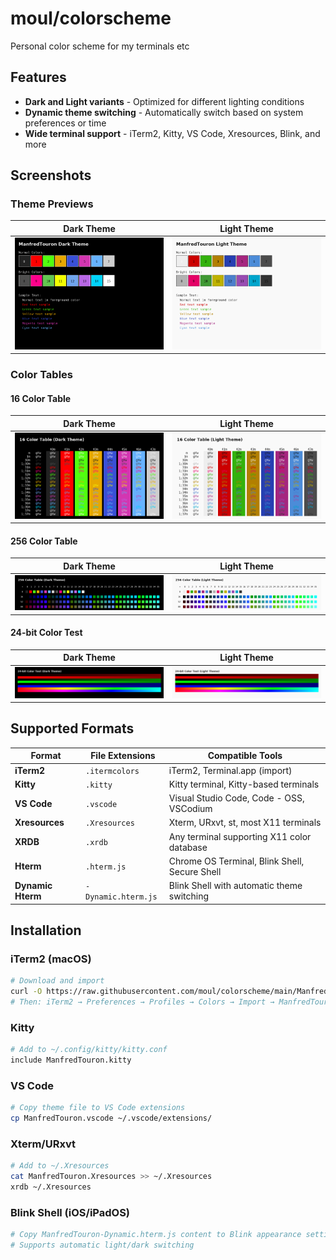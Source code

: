 # moul/colorscheme
Personal color scheme for my terminals etc

## Features

- **Dark and Light variants** - Optimized for different lighting conditions
- **Dynamic theme switching** - Automatically switch based on system preferences or time
- **Wide terminal support** - iTerm2, Kitty, VS Code, Xresources, Blink, and more

## Screenshots

### Theme Previews

| Dark Theme | Light Theme |
|------------|-------------|
| ![Dark Theme](./assets/preview-dark.png) | ![Light Theme](./assets/preview-light.png) |

### Color Tables

#### 16 Color Table
| Dark Theme | Light Theme |
|------------|-------------|
| ![16 Color Table Dark](./assets/color-table-16-dark.png) | ![16 Color Table Light](./assets/color-table-16-light.png) |

#### 256 Color Table  
| Dark Theme | Light Theme |
|------------|-------------|
| ![256 Color Table Dark](./assets/color-table-256-dark.png) | ![256 Color Table Light](./assets/color-table-256-light.png) |

#### 24-bit Color Test
| Dark Theme | Light Theme |
|------------|-------------|
| ![24-bit Color Test Dark](./assets/color-table-24bit-dark.png) | ![24-bit Color Test Light](./assets/color-table-24bit-light.png) |


## Supported Formats

| Format | File Extensions | Compatible Tools |
|--------|-----------------|------------------|
| **iTerm2** | `.itermcolors` | iTerm2, Terminal.app (import) |
| **Kitty** | `.kitty` | Kitty terminal, Kitty-based terminals |  
| **VS Code** | `.vscode` | Visual Studio Code, Code - OSS, VSCodium |
| **Xresources** | `.Xresources` | Xterm, URxvt, st, most X11 terminals |
| **XRDB** | `.xrdb` | Any terminal supporting X11 color database |
| **Hterm** | `.hterm.js` | Chrome OS Terminal, Blink Shell, Secure Shell |
| **Dynamic Hterm** | `-Dynamic.hterm.js` | Blink Shell with automatic theme switching |

## Installation

### iTerm2 (macOS)
```bash
# Download and import
curl -O https://raw.githubusercontent.com/moul/colorscheme/main/ManfredTouron.itermcolors
# Then: iTerm2 → Preferences → Profiles → Colors → Import → ManfredTouron.itermcolors
```

### Kitty
```bash
# Add to ~/.config/kitty/kitty.conf
include ManfredTouron.kitty
```

### VS Code
```bash
# Copy theme file to VS Code extensions
cp ManfredTouron.vscode ~/.vscode/extensions/
```

### Xterm/URxvt
```bash
# Add to ~/.Xresources
cat ManfredTouron.Xresources >> ~/.Xresources
xrdb ~/.Xresources
```

### Blink Shell (iOS/iPadOS)
```bash
# Copy ManfredTouron-Dynamic.hterm.js content to Blink appearance settings
# Supports automatic light/dark switching
```
